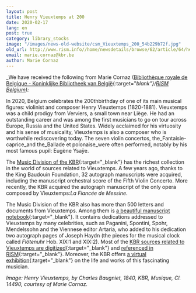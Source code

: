 ```yaml
---
layout: post
title: Henry Vieuxtemps at 200
date: 2020-02-17
lang: en
post: true
category: library_stocks
image: "/images/news-old-website/csm_Vieuxtemps_200_54b229b72f.jpg"
old_url: http://www.rism.info//home/newsdetails/browse/62/article/64/henry-vieuxtemps-at-200.html
email: marie.cornaz@kbr.be
author: Marie Cornaz
---
```


_We have received the following from Marie Cornaz ([Bibliothèque royale de Belgique - Koninklijke Bibliotheek van België](https://www.kbr.be/en/collections/music/){:target="_blank"}/[RISM Belgium](/workgroups/belgium-rism-belgium/home.html#c3042)):_

In 2020, Belgium celebrates the 200thbirthday of one of its main musical figures: violinist and composer Henry Vieuxtemps (1820-1881). Vieuxtemps was a child prodigy from Verviers, a small town near Liège. He had an outstanding career and was among the first musicians to go on tour across Europe, Russia and the United States. Widely acclaimed for his virtuosity and his sense of musicality, Vieuxtemps is also a composer who is worthwhile rediscovering today. The seven violin concertos, the_Fantaisie-caprice_and the_Ballade et polonaise_were often performed, notably by his most famous pupil: Eugène Ysaÿe.

The [Music Division of the KBR](https://www.kbr.be/en/collections/music/){:target="_blank"} has the richest collection in the world of sources related to Vieuxtemps. A few years ago, thanks to the King Baudouin Foundation, 32 autograph manuscripts were acquired, including the manuscript orchestral score of the Fifth Violin Concerto. More recently, the KBR acquired the autograph manuscript of the only opera composed by Vieuxtemps:_La Fiancée de Messine_.

The Music Division of the KBR also has more than 500 letters and documents from Vieuxtemps. Among them is [a beautiful manuscript notebook](https://uurl.kbr.be/1065473){:target="_blank"}. It contains dedications addressed to Vieuxtemps by many celebrities, such as Paganini, Spontini, Spohr, Mendelssohn and the Viennese editor Artaria, who added to his dedication two autograph pages of Joseph Haydn (the pieces for the musical clock called _Flötenuhr_ Hob. XIX:1 and XIX:2). Most of the [KBR sources related to Vieuxtemps are digitized](https://belgica.kbr.be/belgica/home-belgica.aspx?_lg=en-GB){:target="_blank"} and [referenced in RISM](https://opac.rism.info/search?View=rism&author=vieuxtemps&siglum=B-Br&Language=en){:target="_blank"}. Moreover, the KBR offers [a virtual exhibition](http://vieuxtemps.kbr.be/){:target="_blank"} on the life and works of this fascinating musician.


_Image: Henry Vieuxtemps, by Charles Baugniet, 1840, KBR, Musique, Cl. 14490, courtesy of Marie Cornaz._

